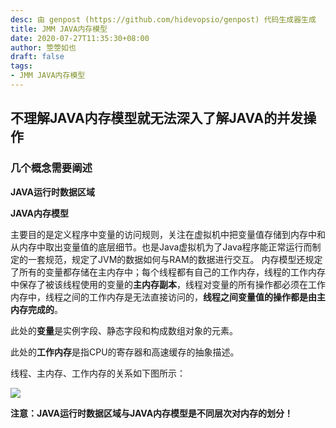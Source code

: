 ```yaml
---
desc: 由 genpost (https://github.com/hidevopsio/genpost) 代码生成器生成
title: JMM JAVA内存模型
date: 2020-07-27T11:35:30+08:00
author: 箜箜如也
draft: false
tags:
- JMM JAVA内存模型
---
```


## 不理解JAVA内存模型就无法深入了解JAVA的并发操作

### 几个概念需要阐述

**JAVA运行时数据区域**

**JAVA内存模型**

主要目的是定义程序中变量的访问规则，关注在虚拟机中把变量值存储到内存中和从内存中取出变量值的底层细节。也是Java虚拟机为了Java程序能正常运行而制定的一套规范，规定了JVM的数据如何与RAM的数据进行交互。
内存模型还规定了所有的变量都存储在主内存中；每个线程都有自己的工作内存，线程的工作内存中保存了被该线程使用的变量的**主内存副本**，线程对变量的所有操作都必须在工作内存中，线程之间的工作内存是无法直接访问的，**线程之间变量值的操作都是由主内存完成的**。

此处的**变量**是实例字段、静态字段和构成数组对象的元素。

此处的**工作内存**是指CPU的寄存器和高速缓存的抽象描述。

线程、主内存、工作内存的关系如下图所示：

<img src="https://dongchanglei.top/images/concurrent-01.png"/>

**注意：JAVA运行时数据区域与JAVA内存模型是不同层次对内存的划分！**

